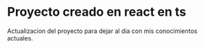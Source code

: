 # Proyecto creado en react en ts

Actualizacion del proyecto para dejar al dia con mis conocimientos actuales.

